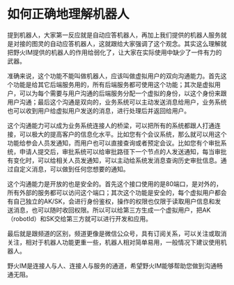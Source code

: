 # 如何正确地理解机器人
提到机器人，大家第一反应就是自动应答机器人，再加上我们提供的机器人服务就是对接的图灵的自动应答机器人，这就跟给大家强调了这个观念。其实这么理解就把野火IM提供的机器人的作用给弱化了，让大家在实际使用中缺少了一件有力的武器。

准确来说，这个功能不能叫做机器人，应该叫做虚拟用户的双向沟通能力。首先这个功能是给其它后端服务用的，所有后端服务都可使用这个功能；其次是虚拟用户，可以为每个需要与用户沟通的后端服务分配一个虚拟的身份，以这个身份来跟用户沟通；最后这个沟通是双向的，业务系统可以主动发送消息给用户，业务系统也可以收到用户给虚拟用户发送的消息，进行处理后并返回给用户。

这个沟通能力可以成为业务系统连接人的桥梁，可以把所有的系统都跟人打通连接，可以极大的提高客户的信息化水平。比如您有个会议系统，那么就可以用这个功能给参会人员发通知，而用户也可以直接查询或者预定会议。比如您有个审批系统，申请人提交后，审批系统可以给审批路径下一个节点的人发送通知，每当审批有变化时，可以给相关人员发通知，可以主动给系统发消息查询历史审批信息。通过自定义消息，可以做到任何您想要的通知。

这个沟通能力是开放的也是安全的。首先这个接口使用的是80端口，是对外的，所有外部的服务都可以访问这个端口；其次这个功能是安全的，每个虚拟用户都会有自己独立的AK/SK，会进行身份鉴权，操作的权限也仅限于读取用户信息和发送消息，也可以随时收回权限。所以可以给第三方生成一个虚拟用户，把AK（robotId）和SK交给第三方就可以进行开发和应用。

最后就是跟频道的区别，频道更像是微信公众号，具有订阅关系，可以关注或取消关注，相对于机器人功能更重一些，机器人相对简单易用，一般情况下建议使用机器人。

野火IM是连接人与人、连接人与服务的通道，希望野火IM能够帮助您做到沟通畅通无阻。
